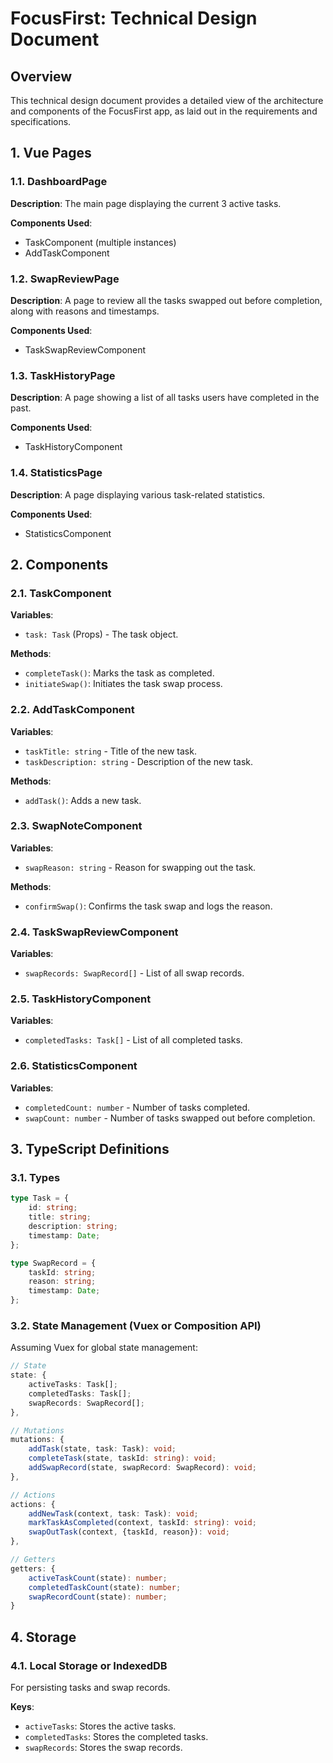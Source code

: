 # FocusFirst: Technical Design Document

## Overview

This technical design document provides a detailed view of the architecture and components of the FocusFirst app, as laid out in the requirements and specifications.

## 1. Vue Pages

### 1.1. DashboardPage

**Description**: The main page displaying the current 3 active tasks.

**Components Used**: 
- TaskComponent (multiple instances)
- AddTaskComponent

### 1.2. SwapReviewPage

**Description**: A page to review all the tasks swapped out before completion, along with reasons and timestamps.

**Components Used**: 
- TaskSwapReviewComponent

### 1.3. TaskHistoryPage

**Description**: A page showing a list of all tasks users have completed in the past.

**Components Used**: 
- TaskHistoryComponent

### 1.4. StatisticsPage

**Description**: A page displaying various task-related statistics.

**Components Used**: 
- StatisticsComponent

## 2. Components

### 2.1. TaskComponent

**Variables**:
- `task: Task` (Props) - The task object.

**Methods**:
- `completeTask()`: Marks the task as completed.
- `initiateSwap()`: Initiates the task swap process.

### 2.2. AddTaskComponent

**Variables**:
- `taskTitle: string` - Title of the new task.
- `taskDescription: string` - Description of the new task.

**Methods**:
- `addTask()`: Adds a new task.

### 2.3. SwapNoteComponent

**Variables**:
- `swapReason: string` - Reason for swapping out the task.

**Methods**:
- `confirmSwap()`: Confirms the task swap and logs the reason.

### 2.4. TaskSwapReviewComponent

**Variables**:
- `swapRecords: SwapRecord[]` - List of all swap records.

### 2.5. TaskHistoryComponent

**Variables**:
- `completedTasks: Task[]` - List of all completed tasks.

### 2.6. StatisticsComponent

**Variables**:
- `completedCount: number` - Number of tasks completed.
- `swapCount: number` - Number of tasks swapped out before completion.

## 3. TypeScript Definitions

### 3.1. Types

```typescript
type Task = {
    id: string;
    title: string;
    description: string;
    timestamp: Date;
};

type SwapRecord = {
    taskId: string;
    reason: string;
    timestamp: Date;
};
```

### 3.2. State Management (Vuex or Composition API)

Assuming Vuex for global state management:

```typescript
// State
state: {
    activeTasks: Task[];
    completedTasks: Task[];
    swapRecords: SwapRecord[];
},

// Mutations
mutations: {
    addTask(state, task: Task): void;
    completeTask(state, taskId: string): void;
    addSwapRecord(state, swapRecord: SwapRecord): void;
},

// Actions
actions: {
    addNewTask(context, task: Task): void;
    markTaskAsCompleted(context, taskId: string): void;
    swapOutTask(context, {taskId, reason}): void;
},

// Getters
getters: {
    activeTaskCount(state): number;
    completedTaskCount(state): number;
    swapRecordCount(state): number;
}
```

## 4. Storage

### 4.1. Local Storage or IndexedDB

For persisting tasks and swap records. 

**Keys**:
- `activeTasks`: Stores the active tasks.
- `completedTasks`: Stores the completed tasks.
- `swapRecords`: Stores the swap records.
